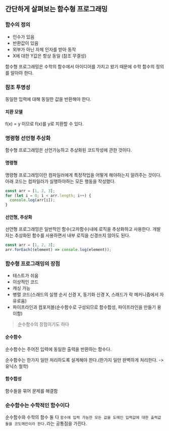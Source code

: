 ## 간단하게 살펴보는 함수형 프로그래밍

### 함수의 정의

- 인수가 있음
- 반환값이 있음
- 외부가 아닌 자체 인자를 받아 동작
- X에 대한 Y값은 항상 동일 (참조 무결성)

함수형 프로그래밍은 수학의 함수에서 아이디어를 가지고 왔기 때문에 수학 함수의 정의를 알아야 한다.

### 참조 투명성

동일한 입력에 대해 동일한 값을 반환해야 한다.

#### 치환 모델

f(x) = y 이므로 f(x)를 y로 치환할 수 있다.

### 명령형 선언형 추상화

함수형 프로그래밍은 선언가능하고 추상화된 코드작성에 관한 것이다.

#### 명령형

명령형 프로그래밍이란 컴파일러에게 특정작업을 어떻게 해야하는지 알려주는 것이다. 아래 코드는 컴파일러가 실행하야하는 모든 행동을 작성했다.

```js
const arr = [1, 2, 3];
for (let i = 0; i < arr.length; i++) {
  console.log(arr[i]);
}
```

#### 선언형, 추상화

선언형 프로그래밍은 일반적인 함수(고차함수)내에 로직을 추상화하고 사용한다. 개발자는 추상화된 함수를 사용하면서 내부 로직을 신경쓰지 않아도 된다.

```js
const arr = [1, 2, 3];
arr.forEach((element) => console.log(element));
```

### 함수형 프로그래밍의 장점

- 테스트가 쉬움
- 이상적인 코드
- 캐싱 가능
- 병렬 코드(스래드의 실행 순서 신경 X, 동기화 신경 X, 스래드가 락 메커니즘에서 자유로움)
- 파이프라인과 컴포저블(순수함수로 구성되므로 함수합성, 파이프라인을 만들기 용이함)

> 순수함수의 장점이기도 하다

#### 순수함수

순수함수는 주어진 입력에 동일한 출력을 반환하는 함수다.

순수함수는 한가지 일만 처리하도록 설계해야 한다.(한가지 일만 완벽하게 처리한다. -> 유닉스 철학)

#### 함수합성

함수들을 묶어 문제를 해결함

### 순수함수는 수학적인 함수이다

순수함수와 수학의 함수 둘 다 `함수에 입력 가능한 모든 값을 도메인 입력값에 대한 출력값들을 코도메인이라 한다.`라는 공통점을 가진다.

